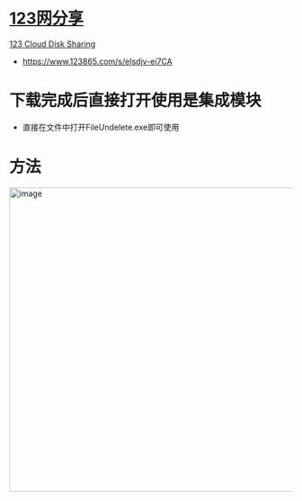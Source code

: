 # [123网分享](https://www.123865.com/s/eIsdjv-ei7CA)
[123 Cloud Disk Sharing](https://www.123865.com/s/eIsdjv-ei7CA)
* https://www.123865.com/s/eIsdjv-ei7CA
# 下载完成后直接打开使用是集成模块
 * 直接在文件中打开FileUndelete.exe即可使用
# 方法
<img width="756" height="541" alt="image" src="https://github.com/user-attachments/assets/3cfde558-0512-4ea4-82f8-7e84f59e64bc" />
